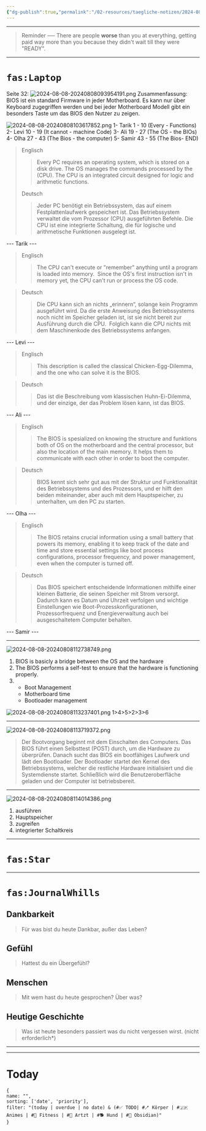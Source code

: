 ```yaml
---
{"dg-publish":true,"permalink":"/02-resources/taegliche-notizen/2024-08-08/","tags":["täglicheNotiz"],"noteIcon":""}
---
```


---
>Reminder ── There are people **worse** than you at everything, getting paid way more than you because they didn't wait till they were "READY". 
---
# `fas:Laptop`
Seite 32:
![2024-08-08-20240808093954191.png](/img/user/02%20-%20RESOURCES/Files/2024-08-08-20240808093954191.png)
Zusammenfassung:
BIOS ist ein standard Firmware in jeder Motherboard.
Es kann nur über Keyboard zugegriffen werden und bei jeder Motherboard Modell gibt ein besonders Taste um das BIOS den Nutzer zu zeigen.

![2024-08-08-20240808103617852.png](/img/user/02%20-%20RESOURCES/Files/2024-08-08-20240808103617852.png)
1- Tarik 1 - 10 (Every - Functions)
2- Levi 10 - 19  (It cannot - machine Code)
3- Ali 19 - 27 (The OS - the BIOs)
4- Olha 27 - 43 (The Bios - the computer)
5- Samir 43 - 55 (The Bios- END)

>Englisch
>>Every PC requires an operating system, which is stored on a disk drive. 
>>The OS manages the commands processed by the (CPU).
>>The CPU is an integrated circuit designed for logic and arithmetic functions.  
>
>Deutsch
>>Jeder PC benötigt ein Betriebssystem, das auf einem Festplattenlaufwerk gespeichert ist.
>>Das Betriebssystem verwaltet die vom Prozessor (CPU) ausgeführten Befehle. 
>>Die CPU ist eine integrierte Schaltung, die für logische und arithmetische Funktionen ausgelegt ist. 

--- Tarik --- 

>Englisch
>>The CPU can't execute or "remember" anything until a program is loaded into memory. 
>>Since the OS's first instruction isn't in memory yet, the CPU can't run or process the OS code. 

>Deutsch
>>Die CPU kann sich an nichts „erinnern“, solange kein Programm ausgeführt wird. 
>>Da die erste Anweisung des Betriebssystems noch nicht im Speicher geladen ist, ist sie nicht bereit zur Ausführung durch die CPU.
>> Folglich kann die CPU nichts mit dem Maschinenkode des Betriebssystems anfangen. 

--- Levi --- 

>Englisch
>>This description is called the classical Chicken-Egg-Dilemma, and the one who can solve it is the BIOS. 

>Deutsch
>>Das ist die Beschreibung vom klassischen Huhn-Ei-Dilemma, und der einzige, der das Problem lösen kann, ist das BIOS. 

--- Ali ---  

>Englisch
>>The BIOS is spesialized on knowing the structure and funktions both of OS on the motherboard and the central processor, but also the location of the main memory. 
>>It helps them to communicate with each other in order to boot the computer. 

>Deutsch
>>BIOS kennt sich sehr gut aus mit der Struktur und Funktionalität des Betriebssystems und des Prozessors, und er hilft den beiden miteinander, aber auch mit dem Hauptspeicher, zu unterhalten, um den PC zu starten. 

--- Olha --- 

>Englisch
>>The BIOS retains crucial information using a small battery that powers its memory, enabling it to keep track of the date and time and store essential settings like boot process configurations, processor frequency, and power management, even when the computer is turned off. 


>Deutsch
>>Das BIOS speichert entscheidende Informationen mithilfe einer kleinen Batterie, die seinen Speicher mit Strom versorgt. 
>>Dadurch kann es Datum und Uhrzeit verfolgen und wichtige Einstellungen wie Boot-Prozesskonfigurationen, Prozessorfrequenz und Energieverwaltung auch bei ausgeschaltetem Computer behalten. 

--- Samir ---


___
![2024-08-08-20240808112738749.png](/img/user/02%20-%20RESOURCES/Files/2024-08-08-20240808112738749.png)
1. BIOS is basicly a bridge between the OS and the hardware
2. The BIOS performs a self-test to ensure that the hardware is functioning properly.
3. 
	- Boot Management
	- Motherboard time
	- Bootloader management 

![2024-08-08-20240808113237401.png](/img/user/02%20-%20RESOURCES/Files/2024-08-08-20240808113237401.png)
1>4>5>2>3>6

___
![2024-08-08-20240808113719372.png](/img/user/02%20-%20RESOURCES/Files/2024-08-08-20240808113719372.png)
>Der Bootvorgang beginnt mit dem Einschalten des Computers. Das BIOS führt einen Selbsttest (POST) durch, um die Hardware zu überprüfen. Danach sucht das BIOS ein bootfähiges Laufwerk und lädt den Bootloader. Der Bootloader startet den Kernel des Betriebssystems, welcher die restliche Hardware initialisiert und die Systemdienste startet. Schließlich wird die Benutzeroberfläche geladen und der Computer ist betriebsbereit.

___

![2024-08-08-20240808114014386.png](/img/user/02%20-%20RESOURCES/Files/2024-08-08-20240808114014386.png)

1. ausführen
2. Hauptspeicher
3. zugreifen
4. integrierter Schaltkreis
___
# `fas:Star`



___
# `fas:JournalWhills`
## Dankbarkeit
>Für was bist du heute Dankbar, außer das Leben?

## Gefühl
>Hattest du ein Übergefühl?

## Menschen
>Mit wem hast du heute gesprochen? Über was?

## Heutige Geschichte
>Was ist heute besonders passiert was du nicht vergessen wirst. (nicht erforderlich*)


___
---
# Today
```todoist
{
name: "",
sorting: ['date', 'priority'],
filter: "(today | overdue | no date) & (#✅ TODO| #🪥 Körper | #🇯🇵 Animes | #💪 Fitness | #💉 Artzt | #🐕 Hund | #💎 Obsidian)"
}
```
